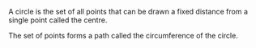 A circle is the set of all points that can be drawn a fixed distance
from a single point called the centre.

The set of points forms a path called the circumference of the circle.

